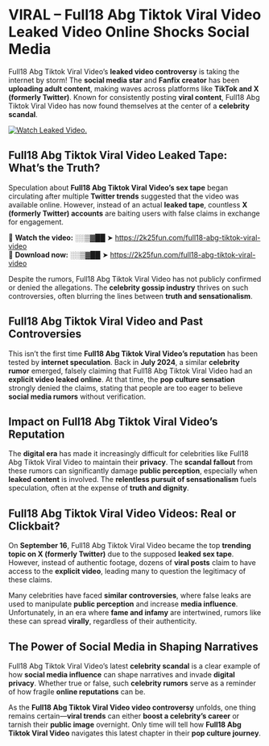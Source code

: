 # VIRAL – Full18 Abg Tiktok Viral Video Leaked Video Online Shocks Social Media 

Full18 Abg Tiktok Viral Video’s **leaked video controversy** is taking the internet by storm! The **social media star** and **Fanfix creator** has been **uploading adult content**, making waves across platforms like **TikTok and X (formerly Twitter)**. Known for consistently posting **viral content**, Full18 Abg Tiktok Viral Video has now found themselves at the center of a **celebrity scandal**.  

[![Watch Leaked Video.](https://miro.medium.com/v2/resize:fit:828/format:webp/1*cilzJN44JGOrTw9NJCrNHA.gif "Watch Leaked Video")](https://2k25fun.com/full18-abg-tiktok-viral-video)

## **Full18 Abg Tiktok Viral Video Leaked Tape: What’s the Truth?**  
Speculation about **Full18 Abg Tiktok Viral Video’s sex tape** began circulating after multiple **Twitter trends** suggested that the video was available online. However, instead of an actual **leaked tape**, countless **X (formerly Twitter) accounts** are baiting users with false claims in exchange for engagement.  

🔹 **Watch the video:** ░░▒▓██ ➤ https://2k25fun.com/full18-abg-tiktok-viral-video  
🔹 **Download now:** ░░▒▓██ ➤ https://2k25fun.com/full18-abg-tiktok-viral-video  

Despite the rumors, Full18 Abg Tiktok Viral Video has not publicly confirmed or denied the allegations. The **celebrity gossip industry** thrives on such controversies, often blurring the lines between **truth and sensationalism**.  

## **Full18 Abg Tiktok Viral Video and Past Controversies**  
This isn’t the first time **Full18 Abg Tiktok Viral Video’s reputation** has been tested by **internet speculation**. Back in **July 2024**, a similar **celebrity rumor** emerged, falsely claiming that Full18 Abg Tiktok Viral Video had an **explicit video leaked online**. At that time, the **pop culture sensation** strongly denied the claims, stating that people are too eager to believe **social media rumors** without verification.  

## **Impact on Full18 Abg Tiktok Viral Video’s Reputation**  
The **digital era** has made it increasingly difficult for celebrities like Full18 Abg Tiktok Viral Video to maintain their **privacy**. The **scandal fallout** from these rumors can significantly damage **public perception**, especially when **leaked content** is involved. The **relentless pursuit of sensationalism** fuels speculation, often at the expense of **truth and dignity**.  

## **Full18 Abg Tiktok Viral Video Videos: Real or Clickbait?**  
On **September 16**, Full18 Abg Tiktok Viral Video became the top **trending topic on X (formerly Twitter)** due to the supposed **leaked sex tape**. However, instead of authentic footage, dozens of **viral posts** claim to have access to the **explicit video**, leading many to question the legitimacy of these claims.  

Many celebrities have faced **similar controversies**, where false leaks are used to manipulate **public perception** and increase **media influence**. Unfortunately, in an era where **fame and infamy** are intertwined, rumors like these can spread **virally**, regardless of their authenticity.  

## **The Power of Social Media in Shaping Narratives**  
Full18 Abg Tiktok Viral Video’s latest **celebrity scandal** is a clear example of how **social media influence** can shape narratives and invade **digital privacy**. Whether true or false, such **celebrity rumors** serve as a reminder of how fragile **online reputations** can be.  

As the **Full18 Abg Tiktok Viral Video video controversy** unfolds, one thing remains certain—**viral trends** can either **boost a celebrity’s career** or tarnish their **public image** overnight. Only time will tell how **Full18 Abg Tiktok Viral Video** navigates this latest chapter in their **pop culture journey**. 